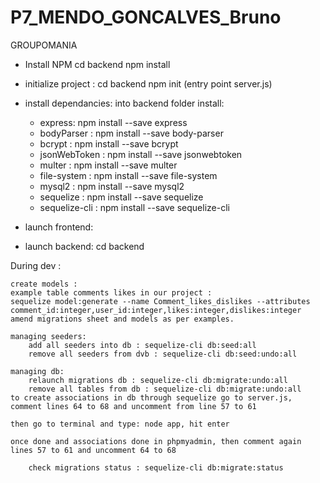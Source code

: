 # P7_MENDO_GONCALVES_Bruno

GROUPOMANIA

- Install NPM
cd backend
npm install

- initialize project :
cd backend
npm init (entry point server.js)

- install dependancies:
into backend folder install:

    - express: npm install --save express
    - bodyParser : npm install --save body-parser
    - bcrypt : npm install --save bcrypt
    - jsonWebToken : npm install --save jsonwebtoken
    - multer : npm install --save multer
    - file-system : npm install --save file-system
    - mysql2 : npm install --save mysql2
    - sequelize : npm install --save sequelize
    - sequelize-cli : npm install --save sequelize-cli

- launch frontend: 
<!--  to be determined -->

- launch backend:
    cd backend

During dev :

    create models :
    example table comments likes in our project :
    sequelize model:generate --name Comment_likes_dislikes --attributes comment_id:integer,user_id:integer,likes:integer,dislikes:integer
    amend migrations sheet and models as per examples.

    managing seeders: 
        add all seeders into db : sequelize-cli db:seed:all
        remove all seeders from dvb : sequelize-cli db:seed:undo:all

    managing db:
        relaunch migrations db : sequelize-cli db:migrate:undo:all
        remove all tables from db : sequelize-cli db:migrate:undo:all
    to create associations in db through sequelize go to server.js, comment lines 64 to 68 and uncomment from line 57 to 61

    then go to terminal and type: node app, hit enter
    
    once done and associations done in phpmyadmin, then comment again lines 57 to 61 and uncomment 64 to 68

        check migrations status : sequelize-cli db:migrate:status

    
